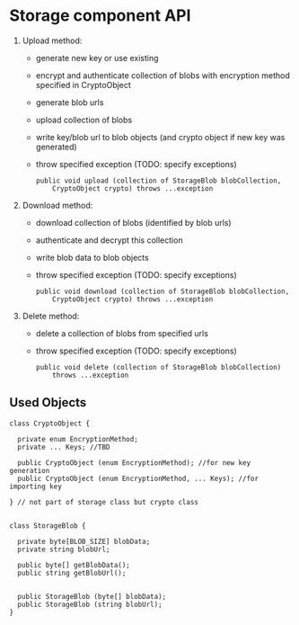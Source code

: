 # Storage component API


1. Upload method: 
    * generate new key or use existing
    * encrypt and authenticate collection of blobs with encryption method specified in CryptoObject
    * generate blob urls
    * upload collection of blobs
    * write key/blob url to blob objects (and crypto object if new key was generated)
    * throw specified exception (TODO: specify exceptions)

          public void upload (collection of StorageBlob blobCollection,
              CryptoObject crypto) throws ...exception
    
5. Download method:
    * download collection of blobs (identified by blob urls)
    * authenticate and decrypt this collection
    * write blob data to blob objects
    * throw specified exception (TODO: specify exceptions)
    
          public void download (collection of StorageBlob blobCollection,
              CryptoObject crypto) throws ...exception
    
7. Delete method:
    * delete a collection of blobs from specified urls
    * throw specified exception (TODO: specify exceptions)
    
          public void delete (collection of StorageBlob blobCollection) 
              throws ...exception  
    
    
## Used Objects

    class CryptoObject {

      private enum EncryptionMethod;
      private ... Keys; //TBD
      
      public CryptoObject (enum EncryptionMethod); //for new key generation
      public CryptoObject (enum EncryptionMethod, ... Keys); //for importing key
       
    } // not part of storage class but crypto class
    

    class StorageBlob {

      private byte[BLOB_SIZE] blobData;
      private string blobUrl;
      
      public byte[] getBlobData();
      public string getBlobUrl();
      
      
      public StorageBlob (byte[] blobData);
      public StorageBlob (string blobUrl);
    }

    

   